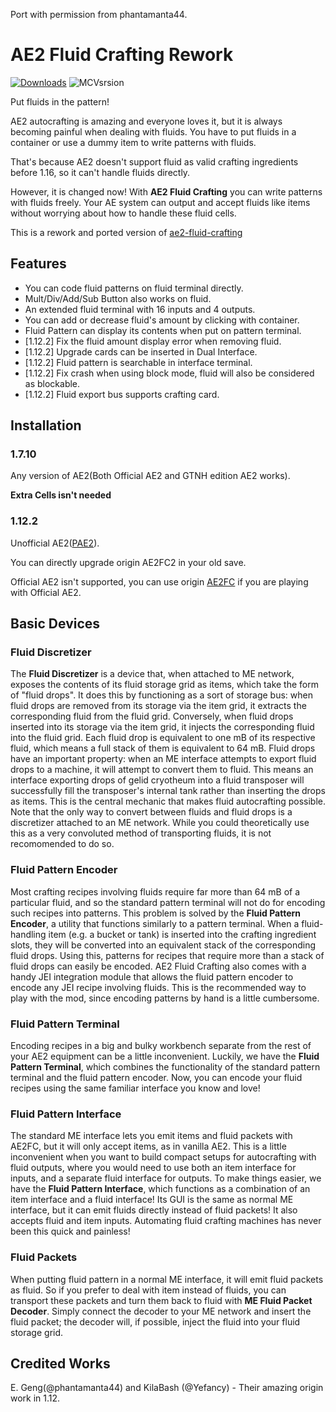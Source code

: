 
Port with permission from phantamanta44.

# AE2 Fluid Crafting Rework

[![Downloads](https://cf.way2muchnoise.eu/full_623955_downloads.svg)](https://www.curseforge.com/minecraft/mc-mods/ae2-fluid-crafting-rework) ![MCVsrsion](https://cf.way2muchnoise.eu/versions/623955.svg)

Put fluids in the pattern!

AE2 autocrafting is amazing and everyone loves it, but it is always becoming painful when dealing with fluids. You have to put fluids in a container or use a dummy item to write patterns with fluids.

That's because AE2 doesn't support fluid as valid crafting ingredients before 1.16, so it can't handle fluids directly.

However, it is changed now! With **AE2 Fluid Crafting** you can write patterns with fluids freely. Your AE system can output and accept fluids like items without worrying about how to handle these fluid cells.

This is a rework and ported version of [ae2-fluid-crafting](https://github.com/phantamanta44/ae2-fluid-crafting)

## Features

 - You can code fluid patterns on fluid terminal directly.
 - Mult/Div/Add/Sub Button also works on fluid.
 - An extended fluid terminal with 16 inputs and 4 outputs.
 - You can add or decrease fluid's amount by clicking with container.
 - Fluid Pattern can display its contents when put on pattern terminal.
 - [1.12.2] Fix the fluid amount display error when removing fluid.
 - [1.12.2] Upgrade cards can be inserted in Dual Interface.
 - [1.12.2] Fluid pattern is searchable in interface terminal.
 - [1.12.2] Fix crash when using block mode, fluid will also be considered as blockable.
 - [1.12.2] Fluid export bus supports crafting card.

## Installation

### 1.7.10
Any version of AE2(Both Official AE2 and GTNH edition AE2 works).

**Extra Cells isn't needed**

### 1.12.2
Unofficial AE2([PAE2](https://www.curseforge.com/minecraft/mc-mods/ae2-extended-life)).

You can directly upgrade origin AE2FC2 in your old save.

Official AE2 isn't supported, you can use origin [AE2FC](https://github.com/phantamanta44/ae2-fluid-crafting) if you are playing with Official AE2.

## Basic Devices

### Fluid Discretizer
The **Fluid Discretizer** is a device that, when attached to ME network, exposes the contents of its fluid storage grid as items, which take the form of "fluid drops".
It does this by functioning as a sort of storage bus: when fluid drops are removed from its storage via the item grid, it extracts the corresponding fluid from the fluid grid.
Conversely, when fluid drops inserted into its storage via the item grid, it injects the corresponding fluid into the fluid grid.
Each fluid drop is equivalent to one mB of its respective fluid, which means a full stack of them is equivalent to 64 mB.
Fluid drops have an important property: when an ME interface attempts to export fluid drops to a machine, it will attempt to convert them to fluid.
This means an interface exporting drops of gelid cryotheum into a fluid transposer will successfully fill the transposer's internal tank rather than inserting the drops as items.
This is the central mechanic that makes fluid autocrafting possible.
Note that the only way to convert between fluids and fluid drops is a discretizer attached to an ME network.
While you could theoretically use this as a very convoluted method of transporting fluids, it is not recomomended to do so.

### Fluid Pattern Encoder
Most crafting recipes involving fluids require far more than 64 mB of a particular fluid, and so the standard pattern terminal will not do for encoding such recipes into patterns.
This problem is solved by the **Fluid Pattern Encoder**, a utility that functions similarly to a pattern terminal.
When a fluid-handling item (e.g. a bucket or tank) is inserted into the crafting ingredient slots, they will be converted into an equivalent stack of the corresponding fluid drops.
Using this, patterns for recipes that require more than a stack of fluid drops can easily be encoded.
AE2 Fluid Crafting also comes with a handy JEI integration module that allows the fluid pattern encoder to encode any JEI recipe involving fluids.
This is the recommended way to play with the mod, since encoding patterns by hand is a little cumbersome.

### Fluid Pattern Terminal

Encoding recipes in a big and bulky workbench separate from the rest of your AE2 equipment can be a little inconvenient.
Luckily, we have the **Fluid Pattern Terminal**, which combines the functionality of the standard pattern terminal and the fluid pattern encoder.
Now, you can encode your fluid recipes using the same familiar interface you know and love!

### Fluid Pattern Interface

The standard ME interface lets you emit items and fluid packets with AE2FC, but it will only accept items, as in vanilla AE2.
This is a little inconvenient when you want to build compact setups for autocrafting with fluid outputs, where you would need to use both an item interface for inputs, and a separate fluid interface for outputs.
To make things easier, we have the **Fluid Pattern Interface**, which functions as a combination of an item interface and a fluid interface!
Its GUI is the same as normal ME interface, but it can emit fluids directly instead of fluid packets! It also accepts fluid and item inputs.
Automating fluid crafting machines has never been this quick and painless!

### Fluid Packets

When putting fluid pattern in a normal ME interface, it will emit fluid packets as fluid.
So if you prefer to deal with item instead of fluids, you can transport these packets and turn them back to fluid with **ME Fluid Packet Decoder**.
Simply connect the decoder to your ME network and insert the fluid packet; the decoder will, if possible, inject the fluid into your fluid storage grid.

## Credited Works

E. Geng(@phantamanta44) and KilaBash (@Yefancy) - Their amazing origin work in 1.12.
